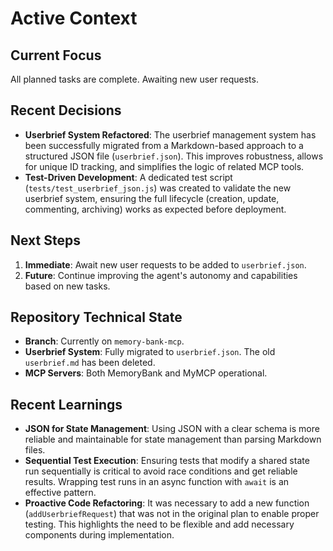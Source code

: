 # Active Context

## Current Focus
All planned tasks are complete. Awaiting new user requests.

## Recent Decisions
- **Userbrief System Refactored**: The userbrief management system has been successfully migrated from a Markdown-based approach to a structured JSON file (`userbrief.json`). This improves robustness, allows for unique ID tracking, and simplifies the logic of related MCP tools.
- **Test-Driven Development**: A dedicated test script (`tests/test_userbrief_json.js`) was created to validate the new userbrief system, ensuring the full lifecycle (creation, update, commenting, archiving) works as expected before deployment.

## Next Steps
1.  **Immediate**: Await new user requests to be added to `userbrief.json`.
2.  **Future**: Continue improving the agent's autonomy and capabilities based on new tasks.

## Repository Technical State
- **Branch**: Currently on `memory-bank-mcp`.
- **Userbrief System**: Fully migrated to `userbrief.json`. The old `userbrief.md` has been deleted.
- **MCP Servers**: Both MemoryBank and MyMCP operational.

## Recent Learnings
- **JSON for State Management**: Using JSON with a clear schema is more reliable and maintainable for state management than parsing Markdown files.
- **Sequential Test Execution**: Ensuring tests that modify a shared state run sequentially is critical to avoid race conditions and get reliable results. Wrapping test runs in an async function with `await` is an effective pattern.
- **Proactive Code Refactoring**: It was necessary to add a new function (`addUserbriefRequest`) that was not in the original plan to enable proper testing. This highlights the need to be flexible and add necessary components during implementation.